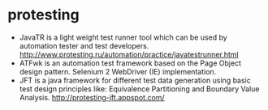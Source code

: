 protesting
==========
- JavaTR is a light weight test runner tool which can be used by automation tester and test developers. http://www.protesting.ru/automation/practice/javatestrunner.html
- ATFwk is an automation test framework based on the Page Object design pattern. Selenium 2 WebDriver (IE) implementation.
- JFT is a java framework for different test data generation using basic test design principles like: Equivalence Partitioning and Boundary Value Analysis. http://protesting-jft.appspot.com/
